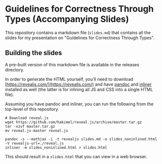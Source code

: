 # Guidelines for Correctness Through Types (Accompanying Slides)

This repository contains a markdown file (`slides.md`) that contains all the
slides for my presentation on "Guidelines for Correctness Through Types".

## Building the slides

A pre-built version of this markdown file is available in the releases
directory.

In order to generate the HTML yourself, you'll need to download
[https://revealjs.com/](https://revealjs.com/) and have
[pandoc](https://pandoc.org/) and
[inliner](https://www.npmjs.com/package/inliner) installed as well (the latter
is for inlining all JS and CSS into a single HTML file).

Assuming you have pandoc and inliner, you can run the following from the
top-level of this repository.

    # Download reveal.js
    wget https://github.com/hakimel/reveal.js/archive/master.tar.gz
    tar -xzvf master.tar.gz
    mv reveal.js-master reveal.js

    pandoc -s --mathjax -i -t revealjs slides.md -o slides_noninlined.html -V revealjs-url=./reveal.js
    inliner -m slides_noninlined.html > slides.html

This should result in a `slides.html` that you can view in a web browser.
